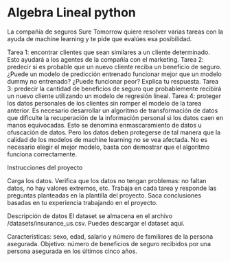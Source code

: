 # Algebra Lineal python

La compañía de seguros Sure Tomorrow quiere resolver varias tareas con la ayuda de machine learning y te pide que evalúes esa posibilidad.

Tarea 1: encontrar clientes que sean similares a un cliente determinado. Esto ayudará a los agentes de la compañía con el marketing.
Tarea 2: predecir si es probable que un nuevo cliente reciba un beneficio de seguro. ¿Puede un modelo de predicción entrenado funcionar mejor que un modelo dummy no entrenado? ¿Puede funcionar peor? Explica tu respuesta.
Tarea 3: predecir la cantidad de beneficios de seguro que probablemente recibirá un nuevo cliente utilizando un modelo de regresión lineal.
Tarea 4: proteger los datos personales de los clientes sin romper el modelo de la tarea anterior.
Es necesario desarrollar un algoritmo de transformación de datos que dificulte la recuperación de la información personal si los datos caen en manos equivocadas. Esto se denomina enmascaramiento de datos u ofuscación de datos. Pero los datos deben protegerse de tal manera que la calidad de los modelos de machine learning no se vea afectada. No es necesario elegir el mejor modelo, basta con demostrar que el algoritmo funciona correctamente.

Instrucciones del proyecto

Carga los datos.
Verifica que los datos no tengan problemas: no faltan datos, no hay valores extremos, etc.
Trabaja en cada tarea y responde las preguntas planteadas en la plantilla del proyecto.
Saca conclusiones basadas en tu experiencia trabajando en el proyecto.

Descripción de datos
El dataset se almacena en el archivo /datasets/insurance_us.csv. Puedes descargar el dataset aquí.

Características: sexo, edad, salario y número de familiares de la persona asegurada.
Objetivo: número de beneficios de seguro recibidos por una persona asegurada en los últimos cinco años.